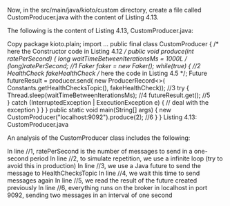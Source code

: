 Now, in the src/main/java/kioto/custom directory, create a file called CustomProducer.java with the content of Listing 4.13.

The following is the content of Listing 4.13, CustomProducer.java:

Copy
package kioto.plain;
import ...
public final class CustomProducer {
  /* here the Constructor code in Listing 4.12 */
  public void produce(int ratePerSecond) {
    long waitTimeBetweenIterationsMs = 1000L / (long)ratePerSecond; //1
    Faker faker = new Faker();
    while(true) { //2
      HealthCheck fakeHealthCheck /* here the code in Listing 4.5 */;
      Future futureResult = producer.send( new ProducerRecord<>(
         Constants.getHealthChecksTopic(), fakeHealthCheck));       //3
      try {
        Thread.sleep(waitTimeBetweenIterationsMs); //4
        futureResult.get();      //5          
      } catch (InterruptedException | ExecutionException e) {
        // deal with the exception
      }
    }
  }
public static void main(String[] args) {
    new CustomProducer("localhost:9092").produce(2); //6
  }
}
Listing 4.13: CustomProducer.java

An analysis of the CustomProducer class includes the following:

In line //1, ratePerSecond is the number of messages to send in a one-second period
In line //2, to simulate repetition, we use a infinite loop (try to avoid this in production)
In line //3, we use a Java future to send the message to HealthChecksTopic
In line //4, we wait this time to send messages again
In line //5, we read the result of the future created previously
In line //6, everything runs on the broker in localhost in port 9092, sending two messages in an interval of one second
 

